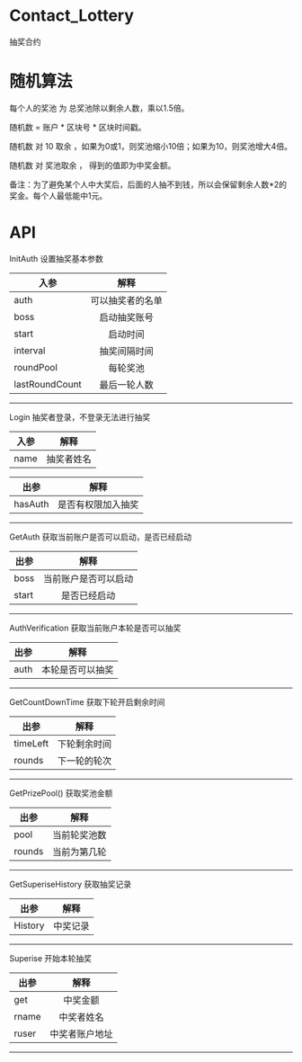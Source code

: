 # Contact_Lottery
抽奖合约

# 随机算法
每个人的奖池 为 总奖池除以剩余人数，乘以1.5倍。

随机数 = 账户 * 区块号 * 区块时间戳。

随机数 对 10 取余 ，如果为0或1，则奖池缩小10倍；如果为10，则奖池增大4倍。

随机数 对 奖池取余 ， 得到的值即为中奖金额。

备注：为了避免某个人中大奖后，后面的人抽不到钱，所以会保留剩余人数*2的奖金。每个人最低能中1元。

# API
InitAuth  设置抽奖基本参数

入参|解释
---|:--:
auth|可以抽奖者的名单
boss|启动抽奖账号
start|启动时间
interval|抽奖间隔时间
roundPool|每轮奖池
lastRoundCount|最后一轮人数
---

Login 抽奖者登录，不登录无法进行抽奖

入参|解释
---|:--:
name|抽奖者姓名

出参|解释
---|:--:
hasAuth|是否有权限加入抽奖
---

GetAuth 获取当前账户是否可以启动，是否已经启动

出参|解释
---|:--:
boss|当前账户是否可以启动
start|是否已经启动
---

AuthVerification 获取当前账户本轮是否可以抽奖

出参|解释
---|:--:
auth|本轮是否可以抽奖
---

GetCountDownTime 获取下轮开启剩余时间

出参|解释
---|:--:
timeLeft|下轮剩余时间
rounds|下一轮的轮次
---

GetPrizePool() 获取奖池金额

出参|解释
---|:--:
pool|当前轮奖池数
rounds|当前为第几轮
---

GetSuperiseHistory 获取抽奖记录

出参|解释
---|:--:
History|中奖记录
---

Superise 开始本轮抽奖

出参|解释
---|:--:
get|中奖金额
rname|中奖者姓名
ruser|中奖者账户地址
---

